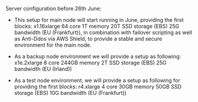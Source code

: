 Server configuration before 26th June:

- This setup for main node will start running in June, providing the first blocks: x1.16xlarge 64 core 1T memory 20T SSD storage (EBS) 25G bandwidth (EU (Frankfurt)), in combination with failover scripting as well as Anti-Ddos via AWS Shield, to provide a stable and secure environment for the main node.

- As a backup node environment we will provide a setup as following: x1e.2xlarge 8 core 244GB memory 2T SSD storage (EBS) 25G bandwidth (EU (Irland))

- As a test node environment, we will provide a setup as following for providing the first blocks: r4.xlarge 4 core 30GB memory 50GB SSD storage (EBS) 10G bandwidth (EU (Frankfurt)) 
